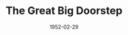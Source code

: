---
title: The Great Big Doorstep
date: 1952-02-29
closing_date: 1952-03-08
layout: productions
featured_image:
image_caption:
image_credit:
playbill:
Theatre: Theatre Jacksonville
Venue: Little Theatre
cast:
- Arthur Crochet: Jimmie Richardson
- Commodore Crochet: Jay Harder
- Dewey Crochet: Gene Sayre
- Elna Crochet:
  - Linda Kalil
  - Luise Sack
- Evvie Crochet: Judy Bischoff
- Fleece Crochet:
  - Concetta Birdsall
  - Brenda Bartley
- Mr. Tobin: Larry Zell
- Mrs. Beaumont Crochet: Eula Mae Snow
- Mrs. Crochet: Pattie Bowers
- Mrs. Dupre: Claire Parks
- Tayo Delacroix: Ken Burton
- Topal Crochet: Joyce Sandler
crew:
- Assistant Director: Ken Burton
- Assistant Stage Manager: Budd Porter
- Construction and Crew:
  - Budd Porter
  - Eileen Quattlebaum
  - Walter Quattlebaum
  - Kay Hanna
  - John Hannigan
  - Larry Zell
  - Bill Gibbs
  - Leonard Mosby
  - Howard Clark
  - Thelma House
  - Laurel Barton
  - Richard Kaszner, Jr.
  - Judy Snow
  - Pat O'Brien
  - Ken Burton
- Director: Paul E. Geisenhof
- Light Controls: Su Hawkins
- Lighting: Walter Quattlebaum
- Make-up Assistant:
  - Jane Porter
  - Grace E. Miles
  - Beth Wade
  - Elmo Lehman
  - Bill Gibbs
- Make-up Chairman: Richard Kaszner, Jr.
- Properties Assistant:
  - Vonnie Patton
  - Claire Parks
  - Mattie Godwin
  - Natalie Clarke
- Properties Chairman: Margaret Lafferty
- Set and Technical Direction: Pete House
- Sound:
  - Kay Hanna
  - Peggy Gift
- Stage Manager: Leonard Mosby
- Wardrobe Assistant:
  - Edythe Price
  - Peggy Gift
  - Karen O'Shaughnessy
  - Marie Bristow
  - Helen List
- Wardrobe Chairman: Eula Mae Snow
orchestra:
external_links:
---